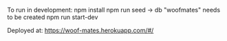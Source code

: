 To run in development:
npm install
npm run seed -> db "woofmates" needs to be created
npm run start-dev

Deployed at: https://woof-mates.herokuapp.com/#/
